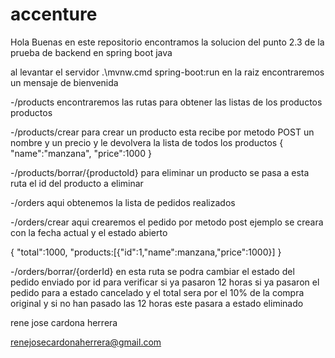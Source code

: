# accenture

Hola Buenas en este repositorio encontramos la solucion del punto 2.3 de la prueba de backend en spring boot java

al levantar el servidor .\mvnw.cmd spring-boot:run en la raiz encontraremos un mensaje de bienvenida

-/products encontraremos las rutas para obtener las listas de los productos productos

-/products/crear para  crear un producto esta recibe por metodo POST un nombre y un precio y le devolvera la lista de todos los productos
{
  "name":"manzana",
  "price":1000
}

-/products/borrar/{productoId}  para eliminar un producto se pasa a esta ruta el id del producto a eliminar

-/orders  aqui obtenemos la lista de pedidos realizados

-/orders/crear aqui crearemos el pedido por metodo post ejemplo se creara con la fecha actual y el estado abierto 

{
  "total":1000,
  "products:[{"id":1,"name":manzana,"price":1000}]
}


-/orders/borrar/{orderId} en esta ruta se podra cambiar el estado del pedido enviado por id para verificar si ya pasaron 12 horas si ya 
pasaron el pedido para a estado cancelado y el total sera por el 10% de la compra original y si no han pasado las 12 horas este pasara a estado eliminado


rene jose cardona herrera

renejosecardonaherrera@gmail.com
